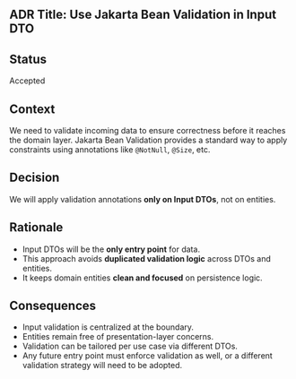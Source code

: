 ## ADR Title: Use Jakarta Bean Validation in Input DTO

## Status
Accepted

## Context
We need to validate incoming data to ensure correctness before it reaches the domain layer. Jakarta Bean Validation provides a standard way to apply constraints using annotations like `@NotNull`, `@Size`, etc.

## Decision
We will apply validation annotations **only on Input DTOs**, not on entities.

## Rationale
- Input DTOs will be the **only entry point** for data.
- This approach avoids **duplicated validation logic** across DTOs and entities.
- It keeps domain entities **clean and focused** on persistence logic.

## Consequences
- Input validation is centralized at the boundary.
- Entities remain free of presentation-layer concerns.
- Validation can be tailored per use case via different DTOs.
- Any future entry point must enforce validation as well, or a different validation strategy will need to be adopted.